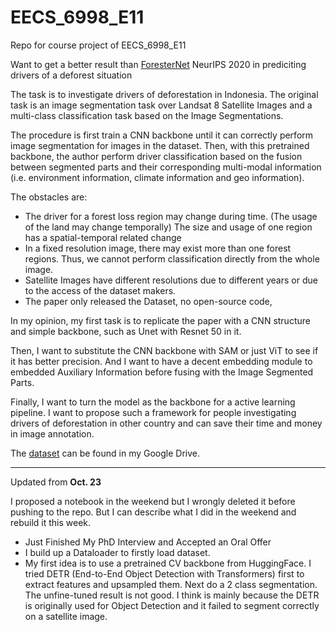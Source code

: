 # EECS_6998_E11
Repo for course project of EECS_6998_E11

Want to get a better result than [ForesterNet](https://stanfordmlgroup.github.io/projects/forestnet/) NeurIPS 2020 in prediciting drivers of a deforest situation

The task is to investigate drivers of deforestation in Indonesia. The original task is an image segmentation task over Landsat 8 Satellite Images and a multi-class classification task based on the Image Segmentations.

The procedure is first train a CNN backbone until it can correctly perform image segmentation for images in the dataset. Then, with this pretrained backbone, the author perform driver classification based on the fusion between segmented parts and their corresponding multi-modal information (i.e. environment information, climate information and geo information).

The obstacles are:

* The driver for a forest loss region may change during time. (The usage of the land may change temporally) The size and usage of one region has a spatial-temporal related change
* In a fixed resolution image, there may exist more than one forest regions. Thus, we cannot perform classification directly from the whole image.
* Satellite Images have different resolutions due to different years or due to the access of the dataset makers.
* The paper only released the Dataset, no open-source code,

In my opinion, my first task is to replicate the paper with a CNN structure and simple backbone, such as Unet with Resnet 50 in it.

Then, I want to substitute the CNN backbone with SAM or just ViT to see if  it has better precision. And I want to have a decent embedding module to embedded Auxiliary Information before fusing with the Image Segmented Parts.

Finally, I want to turn the model as the backbone for a active learning pipeline. I want to propose such a framework for people investigating drivers of deforestation in other country and can save their time and money in image annotation.

The [dataset](https://drive.google.com/drive/folders/1JtOt-g6NpLXU9xHyKfy-oR-WTpEH3A5D?usp=sharing) can be found in my Google Drive.

---
Updated from **Oct. 23**

I proposed a notebook in the weekend but I wrongly deleted it before pushing to the repo. But I can describe what I did in the weekend and rebuild it this week.

* Just Finished My PhD Interview and Accepted an Oral Offer
* I build up a Dataloader to firstly load dataset.
* My first idea is to use a pretrained CV backbone from HuggingFace. I tried DETR (End-to-End Object Detection with Transformers) first to extract features and upsampled them. Next do a 2 class segmentation. The unfine-tuned result is not good. I think is mainly because the DETR is originally used for Object Detection and it failed to segment correctly on a satellite image.


